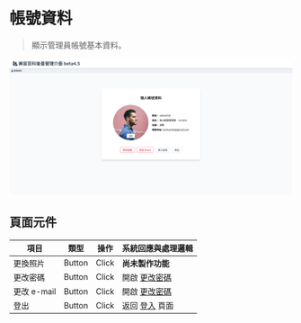 # 帳號資料
> 顯示管理員帳號基本資料。

![帳號資料](asset/account-info.png)

## 頁面元件
| 項目 | 類型 | 操作 | 系統回應與處理邏輯 |
| --- | --- | --- | --- |
| 更換照片 | Button | Click | **尚未製作功能** |
| 更改密碼 | Button | Click | 開啟 [更改密碼](Pages/Account/change-password.md) |
| 更改 e-mail | Button | Click | 開啟 [更改密碼](Pages/Account/change-email.md) |
| 登出 | Button | Click | 返回 [登入](Pages/Account/login.md) 頁面 |




